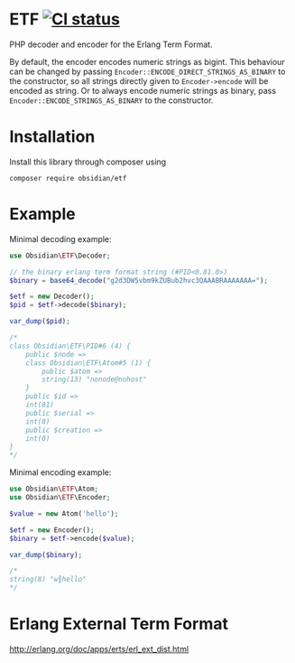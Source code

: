 # ETF [![CI status](https://github.com/ObsidianPHP/erlang-term-format/workflows/CI/badge.svg)](https://github.com/ObsidianPHP/erlang-term-format/actions)

PHP decoder and encoder for the Erlang Term Format.

By default, the encoder encodes numeric strings as bigint. This behaviour can be changed by passing
`Encoder::ENCODE_DIRECT_STRINGS_AS_BINARY` to the constructor,  so all strings directly given to `Encoder->encode` will be encoded as string.
Or to always encode numeric strings as binary, pass `Encoder::ENCODE_STRINGS_AS_BINARY` to the constructor.

# Installation

Install this library through composer using
```
composer require obsidian/etf
```

# Example
Minimal decoding example:
```php
use Obsidian\ETF\Decoder;

// the binary erlang term format string (#PID<0.81.0>)
$binary = base64_decode("g2d3DW5vbm9kZUBub2hvc3QAAABRAAAAAAA=");

$etf = new Decoder();
$pid = $etf->decode($binary);

var_dump($pid);

/*
class Obsidian\ETF\PID#6 (4) {
    public $node =>
    class Obsidian\ETF\Atom#5 (1) {
        public $atom =>
        string(13) "nonode@nohost"
    }
    public $id =>
    int(81)
    public $serial =>
    int(0)
    public $creation =>
    int(0)
}
*/
```

Minimal encoding example:
```php
use Obsidian\ETF\Atom;
use Obsidian\ETF\Encoder;

$value = new Atom('hello');

$etf = new Encoder();
$binary = $etf->encode($value);

var_dump($binary);

/*
string(8) "w║hello"
*/
```

# Erlang External Term Format

http://erlang.org/doc/apps/erts/erl_ext_dist.html
